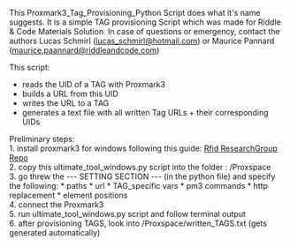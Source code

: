 This Proxmark3_Tag_Provisioning_Python Script does what it's name suggests.
It is a simple TAG provisioning Script which was made for Riddle & Code Materials Solution.
In case of questions or emergency, contact the authors Lucas Schmirl (lucas_schmirl@hotmail.com) or Maurice Pannard (maurice.paannard@riddleandcode.com)


This script:
  * reads the UID of a TAG with Proxmark3
  * builds a URL from this UID
  * writes the URL to a TAG
  * generates a text file with all written Tag URLs + their corresponding UIDs 
 
Preliminary steps: <br />
               1. install proxmark3 for windows following this guide: [Rfid ResearchGroup Repo](https://github.com/RfidResearchGroup/proxmark3/blob/master/doc/md/Installation_Instructions/Windows-Installation-Instructions.md) <br />
               2. copy this ultimate_tool_windows.py script into the folder : /Proxspace <br />
               3. go threw the --- SETTING SECTION --- (in the python file) and specify the following:
                 * paths
                 * url
                 * TAG_specific vars
                 * pm3 commands
                 * http replacement
                 * element positions <br />
               4. connect the Proxmark3 <br />
               5. run ultimate_tool_windows.py script and follow terminal output <br />
               6. after provisioning TAGS, look into /Proxspace/written_TAGS.txt (gets generated automatically) <br />
